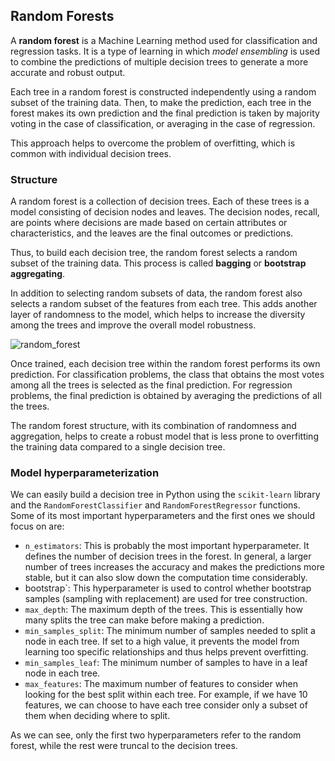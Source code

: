 ## Random Forests

A **random forest** is a Machine Learning method used for classification and regression tasks. It is a type of learning in which *model ensembling* is used to combine the predictions of multiple decision trees to generate a more accurate and robust output.

Each tree in a random forest is constructed independently using a random subset of the training data. Then, to make the prediction, each tree in the forest makes its own prediction and the final prediction is taken by majority voting in the case of classification, or averaging in the case of regression.

This approach helps to overcome the problem of overfitting, which is common with individual decision trees.

### Structure

A random forest is a collection of decision trees. Each of these trees is a model consisting of decision nodes and leaves. The decision nodes, recall, are points where decisions are made based on certain attributes or characteristics, and the leaves are the final outcomes or predictions.

Thus, to build each decision tree, the random forest selects a random subset of the training data. This process is called **bagging** or **bootstrap aggregating**.

In addition to selecting random subsets of data, the random forest also selects a random subset of the features from each tree. This adds another layer of randomness to the model, which helps to increase the diversity among the trees and improve the overall model robustness.

![random_forest](https://github.com/4GeeksAcademy/machine-learning-content/blob/master/assets/random_forest.PNG?raw=true)

Once trained, each decision tree within the random forest performs its own prediction. For classification problems, the class that obtains the most votes among all the trees is selected as the final prediction. For regression problems, the final prediction is obtained by averaging the predictions of all the trees.

The random forest structure, with its combination of randomness and aggregation, helps to create a robust model that is less prone to overfitting the training data compared to a single decision tree.

### Model hyperparameterization

We can easily build a decision tree in Python using the `scikit-learn` library and the `RandomForestClassifier` and `RandomForestRegressor` functions. Some of its most important hyperparameters and the first ones we should focus on are:

- `n_estimators`: This is probably the most important hyperparameter. It defines the number of decision trees in the forest. In general, a larger number of trees increases the accuracy and makes the predictions more stable, but it can also slow down the computation time considerably.
- bootstrap`: This hyperparameter is used to control whether bootstrap samples (sampling with replacement) are used for tree construction.
- `max_depth`: The maximum depth of the trees. This is essentially how many splits the tree can make before making a prediction.
- `min_samples_split`: The minimum number of samples needed to split a node in each tree. If set to a high value, it prevents the model from learning too specific relationships and thus helps prevent overfitting.
- `min_samples_leaf`: The minimum number of samples to have in a leaf node in each tree.
- `max_features`: The maximum number of features to consider when looking for the best split within each tree. For example, if we have 10 features, we can choose to have each tree consider only a subset of them when deciding where to split.

As we can see, only the first two hyperparameters refer to the random forest, while the rest were truncal to the decision trees.